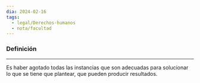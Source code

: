 ```yaml
---
dia: 2024-02-16
tags:
  - legal/Derechos-humanos
  - nota/facultad
---
```

### Definición
---
Es haber agotado todas las instancias que son adecuadas para solucionar lo que se tiene que plantear, que pueden producir resultados.